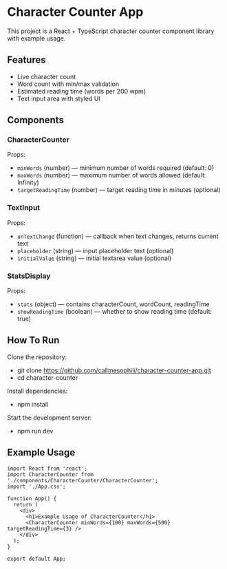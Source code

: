 # Character Counter App

This project is a React + TypeScript character counter component library with example usage.

## Features

- Live character count
- Word count with min/max validation
- Estimated reading time (words per 200 wpm)
- Text input area with styled UI

## Components

### CharacterCounter

Props:
- `minWords` (number) — minimum number of words required (default: 0)
- `maxWords` (number) — maximum number of words allowed (default: Infinity)
- `targetReadingTime` (number) — target reading time in minutes (optional)

### TextInput

Props:
- `onTextChange` (function) — callback when text changes, returns current text
- `placeholder` (string) — input placeholder text (optional)
- `initialValue` (string) — initial textarea value (optional)

### StatsDisplay

Props:
- `stats` (object) — contains characterCount, wordCount, readingTime
- `showReadingTime` (boolean) — whether to show reading time (default: true)

## How To Run
Clone the repository:
- git clone https://github.com/callmesophiii/character-counter-app.git
- cd character-counter

Install dependencies:
- npm install

Start the development server:
- npm run dev

## Example Usage

```tsx
import React from 'react';
import CharacterCounter from './components/CharacterCounter/CharacterCounter';
import './App.css';

function App() {
  return (
    <div>
      <h1>Example Usage of CharacterCounter</h1>
      <CharacterCounter minWords={100} maxWords={500} targetReadingTime={3} />
    </div>
  );
}

export default App;
